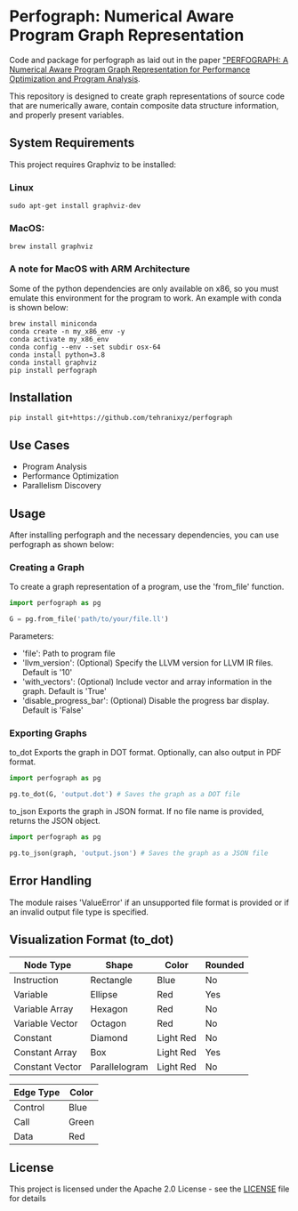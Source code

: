 # Perfograph: Numerical Aware Program Graph Representation
Code and package for perfograph as laid out in the paper ["PERFOGRAPH: A Numerical Aware Program Graph Representation for Performance Optimization and Program Analysis](https://arxiv.org/abs/2306.00210).

This repository is designed to create graph representations of source code that are numerically aware, contain composite data structure information, and properly present variables.

## System Requirements
This project requires Graphviz to be installed:

### Linux
`sudo apt-get install graphviz-dev`

### MacOS:
`brew install graphviz`

### A note for MacOS with ARM Architecture
Some of the python dependencies are only available on x86, so you must emulate this environment for the program to work. An example with conda is shown below:

```
brew install miniconda
conda create -n my_x86_env -y
conda activate my_x86_env
conda config --env --set subdir osx-64
conda install python=3.8
conda install graphviz
pip install perfograph
```


## Installation
`pip install git+https://github.com/tehranixyz/perfograph`

## Use Cases
- Program Analysis
- Performance Optimization
- Parallelism Discovery

## Usage
After installing perfograph and the necessary dependencies, you can use perfograph as shown below:

### Creating a Graph
To create a graph representation of a program, use the 'from_file' function.
```python
import perfograph as pg

G = pg.from_file('path/to/your/file.ll')
```
Parameters:
- 'file': Path to program file
- 'llvm_version': (Optional) Specify the LLVM version for LLVM IR files. Default is '10'
- 'with_vectors': (Optional) Include vector and array information in the graph. Default is 'True'
- 'disable_progress_bar': (Optional) Disable the progress bar display. Default is 'False'

### Exporting Graphs
to_dot
Exports the graph in DOT format. Optionally, can also output in PDF format.
```python
import perfograph as pg

pg.to_dot(G, 'output.dot') # Saves the graph as a DOT file
```
to_json
Exports the graph in JSON format. If no file name is provided, returns the JSON object.
```python
import perfograph as pg

pg.to_json(graph, 'output.json') # Saves the graph as a JSON file
```

## Error Handling
The module raises 'ValueError' if an unsupported file format is provided or if an invalid output file type is specified.

## Visualization Format (to_dot)
| Node Type      | Shape         | Color     | Rounded |
|----------------|---------------|-----------|---------|
| Instruction    | Rectangle     | Blue      |    No   |
| Variable       | Ellipse       | Red       |   Yes   |
| Variable Array | Hexagon       | Red       |    No   |
| Variable Vector| Octagon       | Red       |    No   |
| Constant       | Diamond       | Light Red |    No   |
| Constant Array | Box           | Light Red |   Yes   |
| Constant Vector| Parallelogram | Light Red |    No   |

| Edge Type | Color |
|-----------|-------|
| Control   | Blue  |
| Call      | Green |
| Data      | Red   |


## License
This project is licensed under the Apache 2.0 License - see the [LICENSE](LICENSE) file for details

